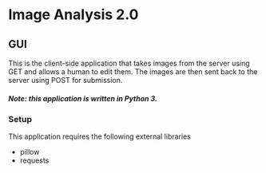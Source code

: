 # Image Analysis 2.0

## GUI

This is the client-side application that takes images from the server
using GET and allows a human to edit them. The images are then sent
back to the server using POST for submission.

##### Note: this application is written in Python 3.

### Setup

This application requires the following external libraries

* pillow
* requests